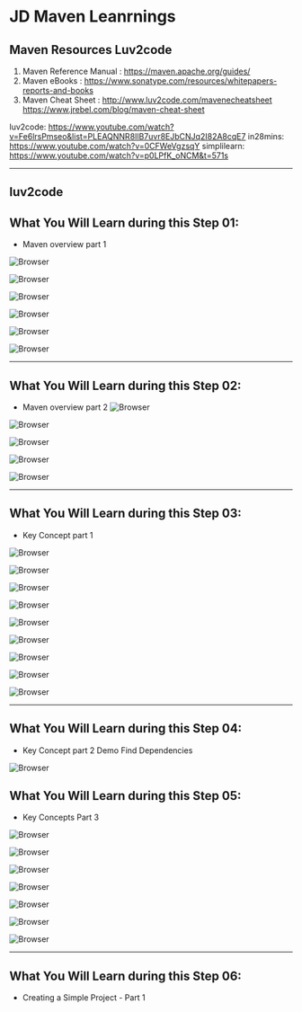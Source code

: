 # JD Maven Leanrnings

## Maven Resources Luv2code
1. Maven Reference Manual : https://maven.apache.org/guides/
2. Maven eBooks : https://www.sonatype.com/resources/whitepapers-reports-and-books
3. Maven Cheat Sheet : http://www.luv2code.com/mavenecheatsheet https://www.jrebel.com/blog/maven-cheat-sheet


luv2code: https://www.youtube.com/watch?v=Fe6lrsPmseo&list=PLEAQNNR8IlB7uvr8EJbCNJq2I82A8cqE7
in28mins: https://www.youtube.com/watch?v=0CFWeVgzsqY
simplilearn: https://www.youtube.com/watch?v=p0LPfK_oNCM&t=571s

---
## luv2code

## What You Will Learn during this Step 01:
- Maven overview part 1

![Browser](Images/Screenshot_5.png)

![Browser](Images/Screenshot_6.png)

![Browser](Images/Screenshot_7.png)

![Browser](Images/Screenshot_8.png)

![Browser](Images/Screenshot_9.png)

![Browser](Images/Screenshot_10.png)

---

## What You Will Learn during this Step 02:
- Maven overview part 2
![Browser](Images/Screenshot_11.png)

![Browser](Images/Screenshot_12.png)

![Browser](Images/Screenshot_13.png)

![Browser](Images/Screenshot_14.png)

![Browser](Images/Screenshot_15.png)

---
## What You Will Learn during this Step 03:
- Key Concept part 1

![Browser](Images/Screenshot_16.png)

![Browser](Images/Screenshot_17.png)

![Browser](Images/Screenshot_18.png)

![Browser](Images/Screenshot_19.png)

![Browser](Images/Screenshot_20.png)

![Browser](Images/Screenshot_21.png)

![Browser](Images/Screenshot_22.png)

![Browser](Images/Screenshot_23.png)

![Browser](Images/Screenshot_24.png)

---
## What You Will Learn during this Step 04:
- Key Concept part 2 Demo Find Dependencies

![Browser](Images/Screenshot_25.png)

## What You Will Learn during this Step 05:
- Key Concepts Part 3

![Browser](Images/Screenshot_26.png)

![Browser](Images/Screenshot_27.png)

![Browser](Images/Screenshot_28.png)

![Browser](Images/Screenshot_29.png)

![Browser](Images/Screenshot_30.png)

![Browser](Images/Screenshot_31.png)

![Browser](Images/Screenshot_32.png)

---
## What You Will Learn during this Step 06:
- Creating a Simple Project - Part 1








